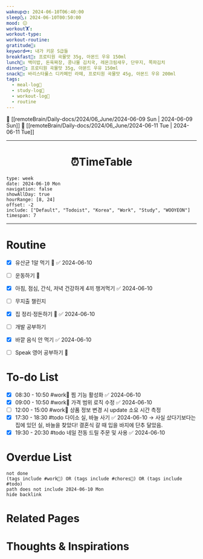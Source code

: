 ```yaml
---
wakeup🌞: 2024-06-10T06:40:00
sleep🌜: 2024-06-10T00:50:00
mood: 😐
workout🏋️: 
workout-type: 
workout-routine: 
gratitude🙏: 
keyword🗝️: 내가 키운 S급들
breakfast🍳: 프로티원 곡물맛 35g, 아몬드 우유 150ml
lunch🍚: 백미밥, 돈육짜장, 콩나물 김치국, 레몬크림새우, 단무지, 쪽파김치
dinner🥗: 프로티원 곡물맛 35g, 아몬드 우유 150ml
snack🍬: 바리스타룰스 디카페인 라떼, 프로티원 곡물맛 45g, 아몬드 우유 200ml
tags:
  - meal-log📝
  - study-log📓
  - workout-log💪
  - routine
---
```


🔺 [[remoteBrain/Daily-docs/2024/06_June/2024-06-09 Sun | 2024-06-09 Sun]]
🔻 [[remoteBrain/Daily-docs/2024/06_June/2024-06-11 Tue | 2024-06-11 Tue]]
___
<h1> <center>⏰TimeTable </center> </h1>

```gEvent
type: week
date: 2024-06-10 Mon
navigation: false
showAllDay: true
hourRange: [8, 24]
offset: -2
include: ["Default", "Todoist", "Korea", "Work", "Study", "WOOYEON"]
timespan: 7
```

--- 


# Routine 

- [x] 유산균 1알 먹기 🔼 ✅ 2024-06-10
- [ ] 운동하기 🔼
- [x] 아침, 점심, 간식, 저녁 건강하게 4끼 챙겨먹기 ✅ 2024-06-10
- [ ] 무지출 챌린지 
- [x] 집 정리·정돈하기 🔼 ✅ 2024-06-10
- [ ] 개발 공부하기
- [x] 바깥 음식 안 먹기 ✅ 2024-06-10
- [ ] Speak 영어 공부하기 🔼 


# To-do List

- [x] 08:30 - 10:50 #work💼 찜 기능 활성화 ✅ 2024-06-10
- [x] 09:00 - 10:50 #work💼 가격 범위 로직 수정 ✅ 2024-06-10
- [ ] 12:00 - 15:00 #work💼 상품 정보 변경 시 update 소요 시간 측정
- [x] 17:30 - 18:30 #todo 다이소 실, 바늘 사기 ✅ 2024-06-10
	→ 사실 샀다기보다는 집에 있던 실, 바늘을 찾았다! 결혼식 갈 때 입을 바지에 단추 달았음.
- [x] 19:30 - 20:30 #todo 네일 전동 드릴 주문 및 사용 ✅ 2024-06-10

# Overdue List
```tasks
not done
(tags include #work💼) OR (tags include #chores🧺) OR (tags include #todo)
path does not include 2024-06-10 Mon
hide backlink
```

# Related Pages



# Thoughts & Inspirations

